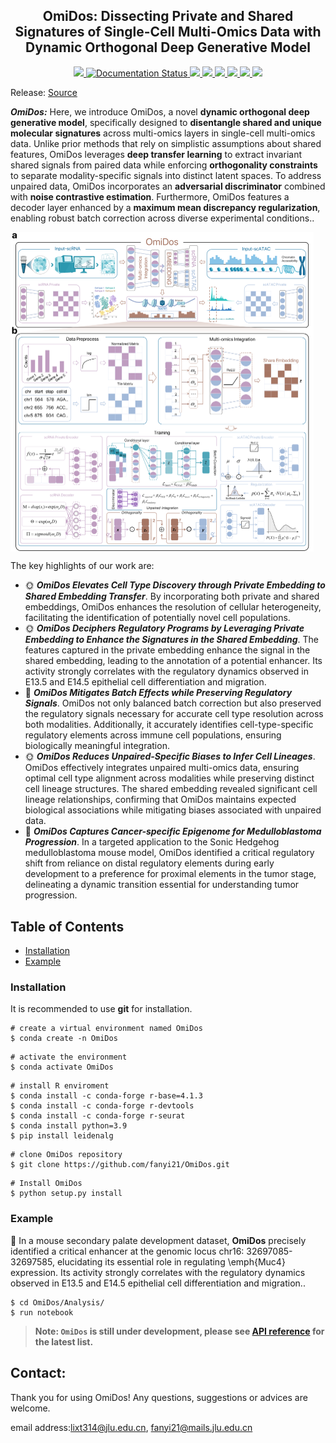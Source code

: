 <h2 align="center">
OmiDos: Dissecting Private and Shared Signatures of Single-Cell Multi-Omics Data with Dynamic Orthogonal Deep Generative Model
</h2>

<p align="center">
  <a href="https://github.com/fanyi21/OmiDos">
    <img src="https://img.shields.io/badge/DEPF-R&MATLAB&Cpp-orange">
  </a>
  <a href='https://depf.readthedocs.io/en/latest/'>
    <img src='https://readthedocs.org/projects/depf/badge/?version=latest' alt='Documentation Status' />
  </a>
  <a href="https://github.com/fanyi21/OmiDos/stargazers">
    <img src="https://img.shields.io/github/stars/fanyi21/OmiDos">
  </a>
  <a href="https://github.com/fanyi21/OmiDos/network/members">
    <img src="https://img.shields.io/github/forks/fanyi21/OmiDos">
  </a>
  <a href="https://github.com/fanyi21/OmiDos/issues">
    <img src="https://img.shields.io/github/issues/fanyi21/OmiDos">
  </a>
  <a href="https://github.com/fanyi21/OmiDos/blob/main/LICENSE">
    <img src="https://img.shields.io/github/license/fanyi21/OmiDos">
  </a>
  <a href="https://github.com/fanyi21/OmiDos/graphs/traffic">
    <img src="https://visitor-badge.glitch.me/badge?page_id=fanyi21.DEPF">
  </a>
  <!-- ALL-CONTRIBUTORS-BADGE:START - Do not remove or modify this section -->
<a href="https://github.com/fanyi21/DEPF/graphs/contributors"><img src="https://img.shields.io/badge/all_contributors-2-orange.svg"></a>
<!-- ALL-CONTRIBUTORS-BADGE:END -->
</p>


Release: 
  <a href="https://github.com/fanyi21/OmiDos/tree/main/OmiDos">Source</a>
  
  <!-- Links:
  <a href="https://depf.readthedocs.io/en/latest/Description.html">Getting Started</a> |
  <a href="https://depf.readthedocs.io/en/latest/runHA.R.html#">API Reference</a> |
  <a href="https://depf.readthedocs.io/en/latest/Spectral_usage.html">Examples</a> -->
  



***OmiDos:*** Here, we introduce OmiDos, a novel **dynamic orthogonal deep generative model**, specifically designed to **disentangle shared and unique molecular signatures** across multi-omics layers in single-cell multi-omics data. Unlike prior methods that rely on simplistic assumptions about shared features, OmiDos leverages **deep transfer learning** to extract invariant shared signals from paired data while enforcing **orthogonality constraints** to separate modality-specific signals into distinct latent spaces. To address unpaired data, OmiDos incorporates an **adversarial discriminator** combined with **noise contrastive estimation**. Furthermore, OmiDos features a decoder layer enhanced by a **maximum mean discrepancy regularization**, enabling robust batch correction across diverse experimental conditions.. 

<img src="./framework/framework_v1_2.png" alt = "overview" style="zoom:50%" align = center />

The key highlights of our work are:
- &#x1F31E; ***OmiDos Elevates Cell Type Discovery through Private Embedding to Shared Embedding Transfer***. By incorporating both private and shared embeddings, OmiDos enhances the resolution of cellular heterogeneity, facilitating the identification of potentially novel cell populations.
- &#x1F31E; ***OmiDos Deciphers Regulatory Programs by Leveraging Private Embedding to Enhance the Signatures in the Shared Embedding***. The features captured in the private embedding enhance the signal in the shared embedding, leading to the annotation of a potential enhancer. Its activity strongly correlates with the regulatory dynamics observed in E13.5 and E14.5 epithelial cell differentiation and migration.
- &#x1F34E; ***OmiDos Mitigates Batch Effects while Preserving Regulatory Signals***. OmiDos not only balanced batch correction but also preserved the regulatory signals necessary for accurate cell type resolution across both modalities. Additionally, it accurately identifies cell-type-specific regulatory elements across immune cell populations, ensuring biologically meaningful integration.
- &#x1F31E; ***OmiDos Reduces Unpaired-Specific Biases to Infer Cell Lineages***. OmiDos effectively integrates unpaired multi-omics data, ensuring optimal cell type alignment across modalities while preserving distinct cell lineage structures. The shared embedding revealed significant cell lineage relationships, confirming that OmiDos maintains expected biological associations while mitigating biases associated with unpaired data.
- &#x1F34E;  ***OmiDos Captures Cancer-specific Epigenome for Medulloblastoma Progression***. In a targeted application to the Sonic Hedgehog medulloblastoma mouse model, OmiDos identified a critical regulatory shift from reliance on distal regulatory elements during early development to a preference for proximal elements in the tumor stage, delineating a dynamic transition essential for understanding tumor progression.


<!-- ## Getting Started
<img src="./docs/figure/ModularityOfDEPF.png" alt = "DEPF" style="zoom:100%" align = center /> -->

## Table of Contents

- [Installation](#installation)
- [Example](#Example)

### Installation
It is recommended to use **git** for installation.  
```shell
# create a virtual environment named OmiDos
$ conda create -n OmiDos 
``` 
```shell  
# activate the environment       
$ conda activate OmiDos 
``` 
```shell 
# install R enviroment
$ conda install -c conda-forge r-base=4.1.3
$ conda install -c conda-forge r-devtools
$ conda install -c conda-forge r-seurat
$ conda install python=3.9
$ pip install leidenalg
```
```shell
# clone OmiDos repository                  
$ git clone https://github.com/fanyi21/OmiDos.git
```
```shell
# Install OmiDos
$ python setup.py install 
```
### Example
 &#x1F341; In a mouse secondary palate development dataset, **OmiDos** precisely identified a critical enhancer at the genomic locus chr16: 32697085-32697585, elucidating its essential role in regulating \emph{Muc4} expression. Its activity strongly correlates with the regulatory dynamics observed in E13.5 and E14.5 epithelial cell differentiation and migration..
```shell
$ cd OmiDos/Analysis/
$ run notebook
```
<!-- &#x1F341; ***Step 2***: Selecting a basic clustering algorithm to generate a clustering ensemble. DEPF provides three basic clustering algorithms, including ***Louvain***, ***Leiden***, and ***spectral clustering***.
- &#x1F346; ***Louvain***. The ***Louvain_resolution_1.csv*** is produced and saved in the ***./OutputData***.
```r
$ cd DEPF/HierarchicalAutoencoder/
source("runLouvain.R")
#res: resolution
runLouvain(res=1, ensemble_num=10) 
``` -->
<!-- - &#x1F346; ***Leiden***. The ***Leiden_resolution_1.csv*** is produced and saved in the ***./OutputData***.
```r
$ cd DEPF/HierarchicalAutoencoder/
source("runLleiden.R")
#res: resolution
runLeiden(res=1, ensemble_num=10) 
``` -->
<!-- - &#x1F346; ***spectral clustering***. The ***spectral_cluster_K_10.csv*** is produced and saved in the ***./OutputData***.
```matlab
$ cd DEPF/BiobjectiveFruitFlyOptimizationAlgorithm/
% K: cluster number; T: ensemble size
runSpectral(K=10, T=10) 
``` -->
<!-- &#x1F341; ***Step 3***: Performing dynamic ensemble pruning. The ***final_clustering.csv*** is produced and saved in the ***./OutputData***.
```matlab
$ cd DEPF/BiobjectiveFruitFlyOptimizationAlgorithm/
runBioFOA("spectral", 10, 1)
% output
NMI: 0.8900
ARI: 0.9100
``` -->
> **Note: `OmiDos` is still under development, please see [API reference](https://depf.readthedocs.io/en/latest/runHA.R.html#) for the latest list.**

## Contact:
Thank you for using OmiDos! Any questions, suggestions or advices are welcome.

email address:[lixt314@jlu.edu.cn](lixt314@jlu.edu.cn), [fanyi21@mails.jlu.edu.cn](fanyi21@mails.jlu.edu.cn)

